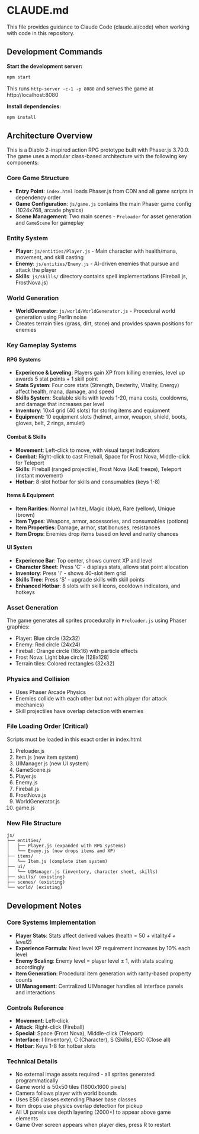 # CLAUDE.md

This file provides guidance to Claude Code (claude.ai/code) when working with code in this repository.

## Development Commands

**Start the development server:**
```bash
npm start
```
This runs `http-server -c-1 -p 8080` and serves the game at http://localhost:8080

**Install dependencies:**
```bash
npm install
```

## Architecture Overview

This is a Diablo 2-inspired action RPG prototype built with Phaser.js 3.70.0. The game uses a modular class-based architecture with the following key components:

### Core Game Structure
- **Entry Point**: `index.html` loads Phaser.js from CDN and all game scripts in dependency order
- **Game Configuration**: `js/game.js` contains the main Phaser game config (1024x768, arcade physics)
- **Scene Management**: Two main scenes - `Preloader` for asset generation and `GameScene` for gameplay

### Entity System
- **Player**: `js/entities/Player.js` - Main character with health/mana, movement, and skill casting
- **Enemy**: `js/entities/Enemy.js` - AI-driven enemies that pursue and attack the player
- **Skills**: `js/skills/` directory contains spell implementations (Fireball.js, FrostNova.js)

### World Generation
- **WorldGenerator**: `js/world/WorldGenerator.js` - Procedural world generation using Perlin noise
- Creates terrain tiles (grass, dirt, stone) and provides spawn positions for enemies

### Key Gameplay Systems

#### RPG Systems
- **Experience & Leveling**: Players gain XP from killing enemies, level up awards 5 stat points + 1 skill point
- **Stats System**: Four core stats (Strength, Dexterity, Vitality, Energy) affect health, mana, damage, and speed
- **Skills System**: Scalable skills with levels 1-20, mana costs, cooldowns, and damage that increases per level
- **Inventory**: 10x4 grid (40 slots) for storing items and equipment
- **Equipment**: 10 equipment slots (helmet, armor, weapon, shield, boots, gloves, belt, 2 rings, amulet)

#### Combat & Skills
- **Movement**: Left-click to move, with visual target indicators
- **Combat**: Right-click to cast Fireball, Space for Frost Nova, Middle-click for Teleport
- **Skills**: Fireball (ranged projectile), Frost Nova (AoE freeze), Teleport (instant movement)
- **Hotbar**: 8-slot hotbar for skills and consumables (keys 1-8)

#### Items & Equipment
- **Item Rarities**: Normal (white), Magic (blue), Rare (yellow), Unique (brown)
- **Item Types**: Weapons, armor, accessories, and consumables (potions)
- **Item Properties**: Damage, armor, stat bonuses, resistances
- **Item Drops**: Enemies drop items based on level and rarity chances

#### UI System
- **Experience Bar**: Top center, shows current XP and level
- **Character Sheet**: Press 'C' - displays stats, allows stat point allocation
- **Inventory**: Press 'I' - shows 40-slot item grid
- **Skills Tree**: Press 'S' - upgrade skills with skill points
- **Enhanced Hotbar**: 8 slots with skill icons, cooldown indicators, and hotkeys

### Asset Generation
The game generates all sprites procedurally in `Preloader.js` using Phaser graphics:
- Player: Blue circle (32x32)
- Enemy: Red circle (24x24)
- Fireball: Orange circle (16x16) with particle effects
- Frost Nova: Light blue circle (128x128)
- Terrain tiles: Colored rectangles (32x32)

### Physics and Collision
- Uses Phaser Arcade Physics
- Enemies collide with each other but not with player (for attack mechanics)
- Skill projectiles have overlap detection with enemies

### File Loading Order (Critical)
Scripts must be loaded in this exact order in index.html:
1. Preloader.js
2. Item.js (new item system)
3. UIManager.js (new UI system)
4. GameScene.js  
5. Player.js
6. Enemy.js
7. Fireball.js
8. FrostNova.js
9. WorldGenerator.js
10. game.js

### New File Structure
```
js/
├── entities/
│   ├── Player.js (expanded with RPG systems)
│   └── Enemy.js (now drops items and XP)
├── items/
│   └── Item.js (complete item system)
├── ui/
│   └── UIManager.js (inventory, character sheet, skills)
├── skills/ (existing)
├── scenes/ (existing)
└── world/ (existing)
```

## Development Notes

### Core Systems Implementation
- **Player Stats**: Stats affect derived values (health = 50 + vitality*4 + level*2)
- **Experience Formula**: Next level XP requirement increases by 10% each level
- **Enemy Scaling**: Enemy level = player level ± 1, with stats scaling accordingly
- **Item Generation**: Procedural item generation with rarity-based property counts
- **UI Management**: Centralized UIManager handles all interface panels and interactions

### Controls Reference
- **Movement**: Left-click
- **Attack**: Right-click (Fireball)  
- **Special**: Space (Frost Nova), Middle-click (Teleport)
- **Interface**: I (Inventory), C (Character), S (Skills), ESC (Close all)
- **Hotbar**: Keys 1-8 for hotbar slots

### Technical Details
- No external image assets required - all sprites generated programmatically
- Game world is 50x50 tiles (1600x1600 pixels) 
- Camera follows player with world bounds
- Uses ES6 classes extending Phaser base classes
- Item drops use physics overlap detection for pickup
- All UI panels use depth layering (2000+) to appear above game elements
- Game Over screen appears when player dies, press R to restart